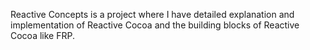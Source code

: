 Reactive Concepts is a project where I have detailed explanation and implementation of Reactive Cocoa and the building blocks of Reactive Cocoa like FRP.
